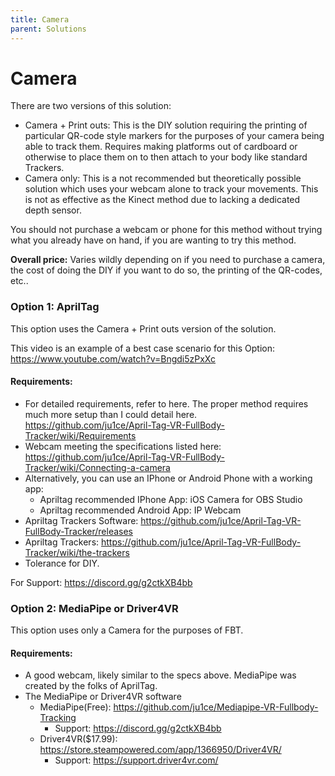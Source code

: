 ```yaml
---
title: Camera
parent: Solutions
---
```


# Camera
There are two versions of this solution:
* Camera + Print outs: This is the DIY solution requiring the printing of particular QR-code style markers for the purposes of your camera being able to track them. Requires making platforms out of cardboard or otherwise to place them on to then attach to your body like standard Trackers.
* Camera only: This is a not recommended but theoretically possible solution which uses your webcam alone to track your movements. This is not as effective as the Kinect method due to lacking a dedicated depth sensor.

You should not purchase a webcam or phone for this method without trying what you already have on hand, if you are wanting to try this method.

**Overall price:** Varies wildly depending on if you need to purchase a camera, the cost of doing the DIY if you want to do so, the printing of the QR-codes, etc..

### Option 1: AprilTag
This option uses the Camera + Print outs version of the solution.

This video is an example of a best case scenario for this Option: https://www.youtube.com/watch?v=Bngdi5zPxXc

#### Requirements:
* For detailed requirements, refer to here. The proper method requires much more setup than I could detail here. https://github.com/ju1ce/April-Tag-VR-FullBody-Tracker/wiki/Requirements
* Webcam meeting the specifications listed here: https://github.com/ju1ce/April-Tag-VR-FullBody-Tracker/wiki/Connecting-a-camera
* Alternatively, you can use an IPhone or Android Phone with a working app:
  * Apriltag recommended IPhone App: iOS Camera for OBS Studio
  * Apriltag recommended Android App: IP Webcam
* Apriltag Trackers Software: https://github.com/ju1ce/April-Tag-VR-FullBody-Tracker/releases
* Apriltag Trackers: https://github.com/ju1ce/April-Tag-VR-FullBody-Tracker/wiki/the-trackers
* Tolerance for DIY.

For Support: https://discord.gg/g2ctkXB4bb

### Option 2: MediaPipe or Driver4VR
This option uses only a Camera for the purposes of FBT.

#### Requirements:
* A good webcam, likely similar to the specs above. MediaPipe was created by the folks of AprilTag.
* The MediaPipe or Driver4VR software
  * MediaPipe(Free): https://github.com/ju1ce/Mediapipe-VR-Fullbody-Tracking
    * Support: https://discord.gg/g2ctkXB4bb
  * Driver4VR($17.99): https://store.steampowered.com/app/1366950/Driver4VR/
    * Support: https://support.driver4vr.com/
